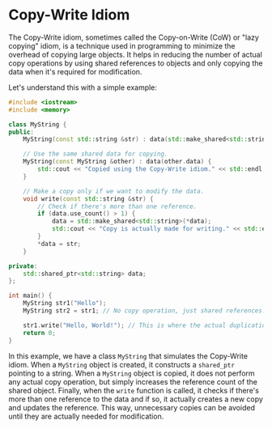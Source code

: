 # Copy-Write Idiom

The Copy-Write idiom, sometimes called the Copy-on-Write (CoW) or "lazy copying" idiom, is a technique used in programming to minimize the overhead of copying large objects. It helps in reducing the number of actual copy operations by using shared references to objects and only copying the data when it's required for modification.

Let's understand this with a simple example:

```cpp
#include <iostream>
#include <memory>

class MyString {
public:
    MyString(const std::string &str) : data(std::make_shared<std::string>(str)) {}

    // Use the same shared data for copying.
    MyString(const MyString &other) : data(other.data) { 
        std::cout << "Copied using the Copy-Write idiom." << std::endl;
    }

    // Make a copy only if we want to modify the data.
    void write(const std::string &str) {
        // Check if there's more than one reference.
        if (data.use_count() > 1) {
            data = std::make_shared<std::string>(*data);
            std::cout << "Copy is actually made for writing." << std::endl;
        }
        *data = str;
    }

private:
    std::shared_ptr<std::string> data;
};

int main() {
    MyString str1("Hello");
    MyString str2 = str1; // No copy operation, just shared references.

    str1.write("Hello, World!"); // This is where the actual duplication happens.
    return 0;
}
```

In this example, we have a class `MyString` that simulates the Copy-Write idiom. When a `MyString` object is created, it constructs a `shared_ptr` pointing to a string. When a `MyString` object is copied, it does not perform any actual copy operation, but simply increases the reference count of the shared object. Finally, when the `write` function is called, it checks if there's more than one reference to the data and if so, it actually creates a new copy and updates the reference. This way, unnecessary copies can be avoided until they are actually needed for modification.